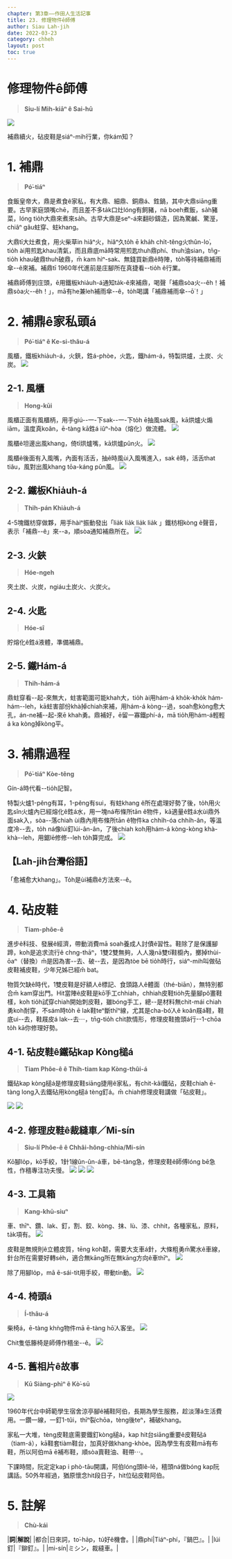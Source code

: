 ```yaml
---
chapter: 第3章——作田人生活記事
title: 23. 修理物件ê師傅
author: Siau Lah-jih
date: 2022-03-23
category: chheh
layout: post
toc: true
---
```


# 修理物件ê師傅
> **Siu-lí Mi̍h-kiāⁿ ê Sai-hū**

![](../too5/17/17-21-9補皮鞋.jpg)

補鼎續火，砧皮鞋是siáⁿ-mih行業，你kám知？

# 1. 補鼎 
> **Pó͘-tiáⁿ**

食飯皇帝大，鼎是煮食ê家私，有大鼎、細鼎、銅鼎á、鉎鍋，其中大鼎siāng重要。古早家庭頭嘴chē，而且差不多ta̍k口灶lóng有飼豬，nā boeh煮飯，sa̍h豬菜，lóng tio̍h大鼎來煮來sa̍h。古早大鼎是seⁿ-á來翻砂鑄造，因為驚鹹、驚溼，chiâⁿ gâu蛀穿、蛀khang。

大鼎tī大灶煮食，用火柴草in hiâⁿ火，hiâⁿ久to̍h ē kha̍h chi̍t-têng火thûn-lo͘，tio̍h ài用煎匙khau清氣，而且鼎底mā時常用煎匙thuh鼎phí、thuh油sian，tn̄g-tio̍h khau破鼎thuh破鼎，m̄ kam hìⁿ-sak、無錢買新鼎ê時陣，to̍h等待補鼎補雨傘--ê來補。補鼎tī 1960年代進前是庄腳所在真捷看--tio̍h ê行業。

補鼎師傅到庄頭，ē用鐵板khia̍uh-á通知ta̍k-ê來補鼎，喝聲「補鼎sòa火--êh！補鼎sòa火--êh！」，mā有he兼leh補雨傘--ê，to̍h喝講「補鼎補雨傘--ō͘！」

# 2. 補鼎ê家私頭á
> **Pó͘-tiáⁿ ê Ke-si-thâu-á**

風櫃，鐵板khia̍uh-á，火鋏，鉎á-phòe，火匙，鐵hám-á，特製烘爐，土炭、火炭。
![](../too5/17/17-15-1補鼎.jpg)

## 2-1. 風櫃
> **Hong-kūi**

風櫃正面有風櫃柄，用手giú--一-下sak--一-下to̍h ē抽風sak風，kā烘爐火煽iām，溫度真koân，ē-tàng kā鉎á iûⁿ-hòa（熔化）做流體。
![](../too5/17/17-15-2補鼎.jpg)

風櫃ê坦邊出風khang，倚tī烘爐嘴，kā烘爐pûn火。
![](../too5/17/17-15-3補鼎.jpg)

風櫃ê後面有入風嘴，內面有活舌，抽ê時風ùi入風嘴進入，sak ê時，活舌that tiâu，風對出風khang tōa-káng pûn風。
![](../too5/17/17-15-4補鼎.jpg)

## 2-2. 鐵板Khia̍uh-á
> **Thih-pán Khia̍uh-á**

4-5塊鐵枋穿做夥，用手hàiⁿ振動發出「lia̍k lia̍k lia̍k lia̍k 」鐵枋相kòng ê聲音，表示「補鼎--ê」來--a，順sòa通知補鼎所在。
![](../too5/17/17-15-6補鼎.jpg)

## 2-3. 火鋏
> **Hóe-ngeh**

夾土炭、火炭，ngiáu土炭火、火炭火。

## 2-4. 火匙
> **Hóe-sî**

貯熔化ê鉎á液體，準備補鼎。

## 2-5. 鐵Hám-á
> **Thih-hám-á**

鼎蛀穿看--起-來無大，蛀害範圍可能khah大，tio̍h ài用hám-á kho̍k-kho̍k hám-hám--leh，kā蛀害部份khà掉chiah來補，用hám-á kòng--過，soah愈kòng愈大孔，án-ne補--起-來ē khah勇。鼎補好，ē留一寡鐵phí-á，mā tio̍h用hám-á輕輕á ka kòng掉kòng平。

# 3. 補鼎過程
> **Pó͘-tiáⁿ Kòe-têng**

Gín-á時代看--tio̍h記智。

特製火爐1-pêng有耳，1-pêng有sui，有蛀khang ê所在處理好勢了後，to̍h用火匙sîn火爐內已經熔化ê鉎á水，用一塊ná布條所tān ê物件，kā適量ê鉎á水ùi鼎外面sak入，sòa--落chiah ùi鼎內用布條所tān ê物件ka chhi̍h-óa chhi̍h-ân，等溫度冷--去，to̍h ná像lúi釘lúi-ân-ân，了後chiah koh用hám-á kòng-kòng khà-khà--leh，用鋸lē修修--leh to̍h算完成。
![](../too5/17/17-15-5補鼎.jpg)

## 【Lah-jih台灣俗語】
「愈補愈大khang」。To̍h是ùi補鼎ê方法來--ê。


# 4. 砧皮鞋 
> **Tiam-phôe-ê**

進步ê科技、發展ê經濟，帶動消費mā soah養成人討債ê習性。鞋除了是保護腳蹄，koh是追求流行ê chng-thāⁿ，1雙2雙無夠，人人幾nā雙tī鞋櫥內，擲掉thùi-ōaⁿ（替換）m̄是因為害--去、破--去，是因為tòe bē tio̍h時行，siáⁿ-mih叫做砧皮鞋補皮鞋，少年兄姊已經m̄ bat。

物質欠缺ê時代，1雙皮鞋是好額人ê標記、食頭路人ê體面（thé-biān），無特別都合m̄ kam穿出門。Hit當陣ê皮鞋是kō͘手工chhiah，chhiah皮鞋tio̍h先量腳pô͘畫鞋樣，koh tio̍h試穿chiah開始刺皮鞋，雖bóng手工，總--是材料無chit-mái chiah勇koh耐穿，不sám時to̍h ē lak鞋teⁿ斷thīⁿ線，尤其是cha-bó͘人ê koân屐á鞋，鞋底ui--去，鞋屐皮á lak--去⋯，tn̄g-tio̍h chit款情形，修理皮鞋擔頭á行--1-chōa to̍h kā你修理好勢。

## 4-1. 砧皮鞋ê鐵砧kap Kòng槌á
> **Tiam Phôe-ê ê Thih-tiam kap Kòng-thûi-á**

鐵砧kap kòng槌á是修理皮鞋siāng捷用ê家私，有chit-kâi鐵砧，皮鞋chiah ē-tàng long入去鐵砧用kòng槌á tèng釘á。m̄ chiah修理皮鞋講做「砧皮鞋」。

![](../too5/17/17-21-1砧皮鞋.jpg)
![](../too5/17/17-21-1a砧皮鞋鐵砧.jpg)

## 4-2. 修理皮鞋ê裁縫車／Mi-sín
> **Siu-lí Phôe-ê ê Chhâi-hông-chhia/Mi-sín**

Kō͘腳lo̍p，kō͘手絞，1針1線ûn-ûn-á車，bē-tàng急，修理皮鞋ê師傅lóng bē急性，作穡專注功夫慢。
![](../too5/17/17-21-2砧皮鞋.jpg)
![](../too5/17/17-21-3皮鞋.jpg)
![](../too5/17/17-21-3a.裁縫車.jpg)

## 4-3. 工具箱
> **Kang-khū-siuⁿ**

車、thīⁿ、鑽、lak、釘，割、鉸、kòng、抹、lù、漆、chhit，各種家私，原料，ta̍k項有。
![](../too5/17/17-21-4皮鞋.jpg)


皮鞋是無規則ê立體皮質，tēng koh韌，需要大支車á針，大條粗勇m̄驚水ê車線，針台所在需要好轉se̍h，適合無kāng所在無kāng方向ê車thīⁿ。
![](../too5/17/17-21-5裁縫車.jpg)

除了用腳lo̍p，mā ē-sái-tit用手絞，帶動tín動。
![](../too5/17/17-21-6皮鞋.jpg)

## 4-4. 椅頭á
> **Í-thâu-á**

柴椅á，ē-tàng khǹg物件mā ē-tàng hō͘人客坐。
![](../too5/17/17-21-7皮鞋.jpg)

Chit隻低籐椅是師傅作穡坐--ê。
![](../too5/17/17-21-8砧皮鞋.jpg)

## 4-5. 舊相片ê故事
> **Kū Siàng-phìⁿ ê Kò͘-sū**

![](../too5/17/17-21-9補皮鞋.jpg)

1960年代台中師範學生宿舍涼亭腳ê補鞋阿伯，長期為學生服務，趁淡薄á生活費用。一鑽一線，一釘1-tûi，thīⁿ裂chōa，tèng後teⁿ，補破khang。

家私一大堆，tèng皮鞋底需要鐵釘kòng槌á，kap hit台siāng重要ê皮鞋砧á（tiam-á），kā鞋套tiàm鞋台，加真好做khang-khòe。因為學生有皮鞋mā有布鞋，所以阿伯mā ē補布鞋，順sòa賣鞋油、鞋帶⋯。

下課時間，阮定定kap i phò-tāu開講，阿伯lóng頭lê-lê，穡頭ná做bóng kap阮講話。50外年經過，猶原懷念hit段日子，hit位砧皮鞋阿伯。

# 5. 註解
> **Chù-kái**

|**詞**|**解說**|
|都合|日來詞，to͘-ha̍p，tú好ê機會。|
|鼎phí|Tiáⁿ-phí，『鍋巴』。|
|lúi釘|『鉚釘』。|
|mi-sín|ミシン，裁縫車。|
